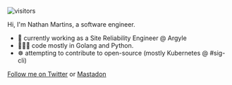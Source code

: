 ![visitors](https://komarev.com/ghpvc/?username=nathanmartins)

Hi, I'm Nathan Martins, a software engineer.
- 🔭 currently working as a Site Reliability Engineer @ Argyle
- 🧑🏻‍💻 code mostly in Golang and Python.
- ☸ attempting to contribute to open-source (mostly Kubernetes @ #sig-cli) 


<a rel="me" href="https://twitter.com/nathanmartinsx0">Follow me on Twitter</a> or <a rel="me" href="https://hachyderm.io/@nathan_martins">Mastadon</a>


